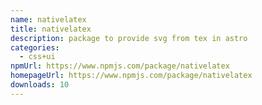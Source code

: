 ```yaml
---
name: nativelatex
title: nativelatex
description: package to provide svg from tex in astro
categories:
  - css+ui
npmUrl: https://www.npmjs.com/package/nativelatex
homepageUrl: https://www.npmjs.com/package/nativelatex
downloads: 10
---
```

